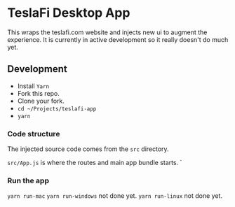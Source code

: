 # TeslaFi Desktop App

This wraps the teslafi.com website and injects new ui to augment the experience.
It is currently in active development so it really doesn't do much yet.

## Development

- Install `Yarn`
- Fork this repo.
- Clone your fork.
- `cd ~/Projects/teslafi-app`
- `yarn`

### Code structure

The injected source code comes from the `src` directory.

`src/App.js` is where the routes and main app bundle starts.
`

### Run the app
`yarn run-mac`
`yarn run-windows` not done yet.
`yarn run-linux` not done yet.